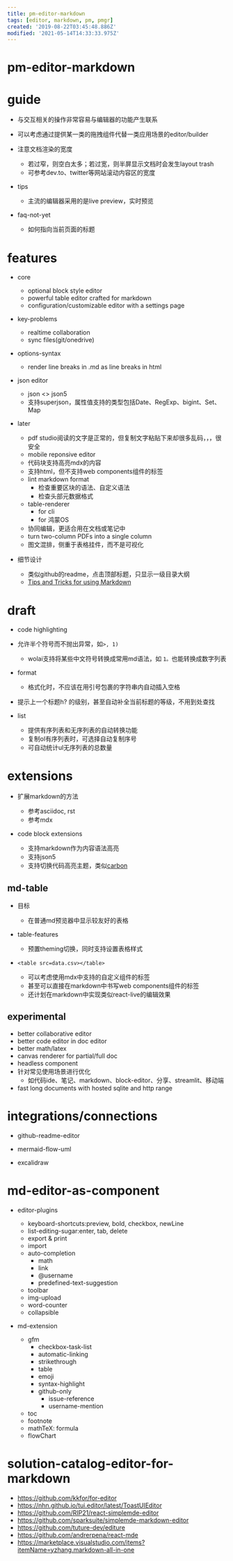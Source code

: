 ```yaml
---
title: pm-editor-markdown
tags: [editor, markdown, pm, pmgr]
created: '2019-08-22T03:45:48.886Z'
modified: '2021-05-14T14:33:33.975Z'
---
```


# pm-editor-markdown

# guide

- 与交互相关的操作非常容易与编辑器的功能产生联系
- 可以考虑通过提供某一类的拖拽组件代替一类应用场景的editor/builder

- 注意文档渲染的宽度
  - 若过窄，则空白太多；若过宽，则半屏显示文档时会发生layout trash
  - 可参考dev.to、twitter等网站滚动内容区的宽度

- tips
  - 主流的编辑器采用的是live preview，实时预览

- faq-not-yet
  - 如何指向当前页面的标题
# features
- core
  - optional block style editor
  - powerful table editor crafted for markdown
  - configuration/customizable editor with a settings page

- key-problems
  - realtime collaboration
  - sync files(git/onedrive)

- options-syntax
  - render line breaks in .md as line breaks in html

- json editor
  - json <> json5
  - 支持superjson，属性值支持的类型包括Date、RegExp、bigint、Set、Map

- later
  - pdf studio阅读的文字是正常的，但复制文字粘贴下来却很多乱码，，，很安全
  - mobile reponsive editor
  - 代码块支持高亮mdx的内容
  - 支持html，但不支持web components组件的标签
  - lint markdown format
    - 检查重要区块的语法、自定义语法
    - 检查头部元数据格式
  - table-renderer
    - for cli
    - for 鸿蒙OS
  - 协同编辑，更适合用在文档或笔记中
  - turn two-column PDFs into a single column
  - 图文混排，侧重于表格挂件，而不是可视化

- 细节设计
  - 类似github的readme，点击顶部标题，只显示一级目录大纲
  - [Tips and Tricks for using Markdown](https://github.com/MishManners/GitHub-Like-A-Boss/blob/main/markdowntricks.md)
# draft
- code highlighting

- 允许半个符号而不抛出异常，如`>, 1)`
  - wolai支持将某些中文符号转换成常用md语法，如 `1。`也能转换成数字列表

- format
  - 格式化时，不应该在用引号包裹的字符串内自动插入空格

- 提示上一个标题h? 的级别，甚至自动补全当前标题的等级，不用到处查找

- list
  - 提供有序列表和无序列表的自动转换功能
  - 复制ol有序列表时，可选择自动复制序号
  - 可自动统计ul无序列表的总数量
# extensions
- 扩展markdown的方法
  - 参考asciidoc, rst
  - 参考mdx

- code block extensions
  - 支持markdown作为内容语法高亮
  - 支持json5
  - 支持切换代码高亮主题，类似[carbon](https://carbon.now.sh/)

## md-table

- 目标
  - 在普通md预览器中显示较友好的表格

- table-features
  - 预置theming切换，同时支持设置表格样式

- `<table src=data.csv></table>`
  - 可以考虑使用mdx中支持的自定义组件的标签
  - 甚至可以直接在markdown中书写web components组件的标签
  - 还计划在markdown中实现类似react-live的编辑效果

## experimental

- better collaborative editor
- better code editor in doc editor
- better math/latex
- canvas renderer for partial/full doc 
- headless component
- 针对常见使用场景进行优化
  - 如代码ide、笔记、markdown、block-editor、分享、streamlit、移动端
- fast long documents with hosted sqlite and http range
# integrations/connections
- github-readme-editor

- mermaid-flow-uml
- excalidraw
# md-editor-as-component
- editor-plugins
  - keyboard-shortcuts:preview, bold, checkbox, newLine
  - list-editing-sugar:enter, tab, delete
  - export & print
  - import
  - auto-completion
    - math
    - link
    - @username
    - predefined-text-suggestion
  - toolbar
  - img-upload
  - word-counter
  - collapsible

- md-extension
  - gfm
    - checkbox-task-list
    - automatic-linking
    - strikethrough
    - table
    - emoji
    - syntax-highlight
    - github-only
      - issue-reference
      - username-mention
  - toc
  - footnote
  - mathTeX: formula
  - flowChart
# solution-catalog-editor-for-markdown
- https://github.com/kkfor/for-editor
- https://nhn.github.io/tui.editor/latest/ToastUIEditor
- https://github.com/RIP21/react-simplemde-editor
- https://github.com/sparksuite/simplemde-markdown-editor
- https://github.com/tuture-dev/editure
- https://github.com/andrerpena/react-mde
- https://marketplace.visualstudio.com/items?itemName=yzhang.markdown-all-in-one
